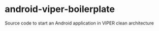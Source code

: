 # android-viper-boilerplate
Source code to start an Android application in VIPER clean architecture

